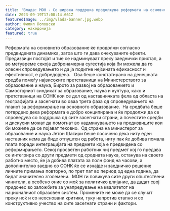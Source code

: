 ```yaml
---
title: 'Влада: МОН - Со широка поддршка продолжува реформата на основното образование - 19 СЕПТЕМВРИ 2023'
date: 2023-09-19T17:00:14.661Z
featuredImage: ../img/vlada-banner.jpg.webp
author: Филип Поповски
category: македонија
featured: true
---
```

Реформата на основното образование ќе продолжи согласно предвидената динамика, затоа што ги дава очекуваните ефекти. Предизвици постојат и тие се надминуваат преку заеднички пристап, а во меѓувреме секоја добронамерна сугестија која би можела да го олесни спроведувањето и да ја подигне нејзината ефикасност и ефективност, е добредојдена.  
Ова беше констатирано на денешната средба помеѓу највисоките претставници на Министерството за образование и наука, Бирото за развој на образованието и Самостојниот синдикат за образование, наука и култура, како и претставници на СОНК кои се дел од наставничката фела од областа на географијата и засегнати во оваа трета фаза од спроведувањето на планот за реформирање на основното образование. 
На средбата беше потврдено дека реформата е добро конципирана и ќе продолжи да се спроведува со поддршка од сите засегнати страни, а почестите средби и дискусии можат да помогнат во надминувањето на предизвиците кои би можеле да се појават тековно. 
Од страна на министерот за образование и наука Јетон Шаќири беше посочено дека ниту еден наставник нема да биде отпуштен од работа, ниту пак ќе добива помала плата поради интеграцијата на предмети која е предвидена со реформирањето. Секој просветен работник чиј предмет кој го предава се интегрира со други предмети од сродната наука, останува на своето работно место, ќе ја добива платата за полн фонд на часови, а дополнително заедно со СОНК ќе се изнајде и заедничко решение личните примања повторно, по трет пат во период од една година, да бидат значително зголемени. 
МОН ги повикува сите други општествени чинители, а особено оние со моќ за политичко влијание, да дадат свој придонес во заложбите за унапредување на квалитетот на националниот образовен систем. Промените не може да се случат преку ноќ и со неосновани критики, туку напротив етапно и со конструктивно учество на сите засегнати страни и фактори.
